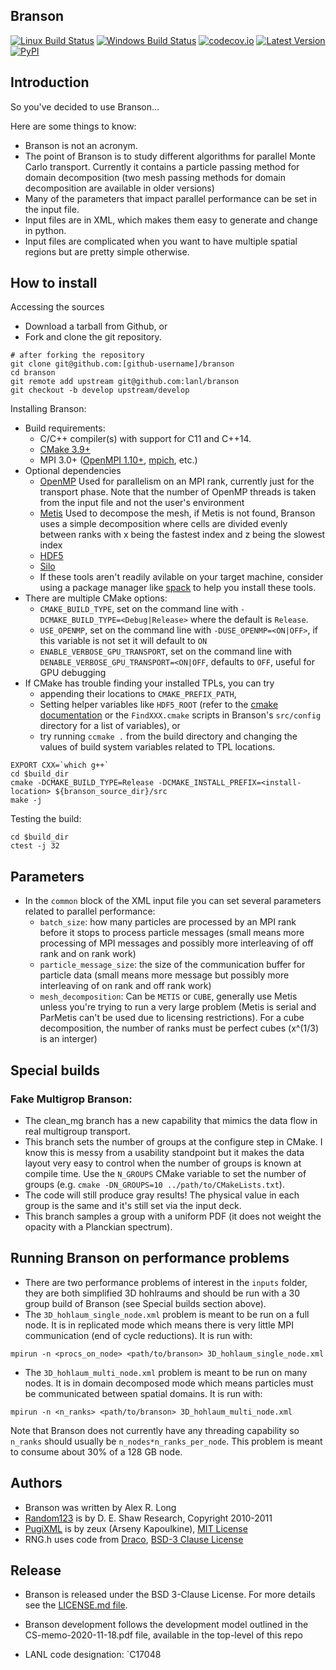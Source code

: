 Branson
----------------

[![Linux Build Status](https://travis-ci.org/lanl/branson.svg?branch=develop)](https://travis-ci.org/lanl/branson)
[![Windows Build Status](https://ci.appveyor.com/api/projects/status/xxxx/branch/develop?svg=true)](https://ci.appveyor.com/project/lanl/branson)
[![codecov.io](https://codecov.io/github/lanl/branson/coverage.svg?branch=develop)](https://codecov.io/github/lanl/branson/branch/develop)
[![Latest Version](https://img.shields.io/github/release/lanl/branson.svg?style=flat-square)](https://github.com/lanl/branson/releases)
[![PyPI](https://img.shields.io/pypi/l/Django.svg)](https://github.com/lanl/branson/blob/develop/LICENSE.md)

## Introduction

So you've decided to use Branson...

Here are some things to know:

- Branson is not an acronym.
- The point of Branson is to study different algorithms for parallel Monte Carlo
  transport. Currently it contains a particle passing method for domain decomposition (two mesh
  passing methods for domain decomposition are available in older versions)
- Many of the parameters that impact parallel performance can be set in the input file.
- Input files are in XML, which makes them easy to generate and change in python.
- Input files are complicated when you want to have multiple spatial regions but
  are pretty simple otherwise.

## How to install

Accessing the sources

- Download a tarball from Github, or
- Fork and clone the git repository.
```
# after forking the repository
git clone git@github.com:[github-username]/branson
cd branson
git remote add upstream git@github.com:lanl/branson
git checkout -b develop upstream/develop
```

Installing Branson:

- Build requirements:
  - C/C++ compiler(s) with support for C11 and C++14.
  - [CMake 3.9+](https://cmake.org/download/)
  - MPI 3.0+ ([OpenMPI 1.10+](https://www.open-mpi.org/software/ompi/),
    [mpich](http://www.mpich.org), etc.)
- Optional dependencies
  - [OpenMP](https://openmp.org) Used for parallelism on an MPI rank, currently just for the
    transport phase. Note that the number of OpenMP threads is taken from the input file and not
    the user's environment
  - [Metis](http://glaros.dtc.umn.edu/gkhome/metis/metis/overview) Used to decompose the mesh, if
    Metis is not found, Branson uses a simple decomposition where cells are divided evenly between
    ranks with x being the fastest index and z being the slowest index
  - [HDF5](https://support.hdfgroup.org/HDF5/)
  - [Silo](http://wci.llnl.gov/simulation/computer-codes/silo)
  - If these tools aren't readily avilable on your target machine, consider
    using a package manager like [spack](https://github.com/spack/spack) to help
    you install these tools.
- There are multiple CMake options:
  - `CMAKE_BUILD_TYPE`, set on the command line with `-DCMAKE_BUILD_TYPE=<Debug|Release>` where the
    default is `Release`.
  - `USE_OPENMP`, set on the command line with `-DUSE_OPENMP=<ON|OFF>`, if this variable is not set
    it will default to `ON`
  - `ENABLE_VERBOSE_GPU_TRANSPORT`, set on the command line with
    `DENABLE_VERBOSE_GPU_TRANSPORT=<ON|OFF`, defaults to `OFF`, useful for GPU debugging
- If CMake has trouble finding your installed TPLs, you can try
  - appending their locations to `CMAKE_PREFIX_PATH`,
  - Setting helper variables like `HDF5_ROOT` (refer to the
    [cmake
    documentation](https://cmake.org/cmake/help/latest/module/FindHDF5.html?highlight=findhdf5)
    or the `FindXXX.cmake` scripts in Branson's `src/config` directory for a
    list of variables), or
  - try running `ccmake .` from the build directory and changing the values of
    build system variables related to TPL locations.
```
EXPORT CXX=`which g++`
cd $build_dir
cmake -DCMAKE_BUILD_TYPE=Release -DCMAKE_INSTALL_PREFIX=<install-location> ${branson_source_dir}/src
make -j
```

Testing the build:

```
cd $build_dir
ctest -j 32
```

## Parameters ##

- In the `common` block of the XML input file you can set several parameters related to parallel
 performance:
  - `batch_size`: how many particles are processed by an MPI rank before it stops to process
    particle messages (small means more processing of MPI messages and possibly more interleaving
    of off rank and on rank work)
  - `particle_message_size`: the size of the communication buffer for particle data (small means
     more message but possibly more interleaving of on rank and off rank work)
  - `mesh_decomposition`: Can be `METIS` or `CUBE`, generally use Metis unless you're trying to run
    a very large problem (Metis is serial and ParMetis can't be used due to licensing restrictions).
    For a cube decomposition, the number of ranks must be perfect cubes (x^(1/3) is an interger)

## Special builds

### Fake Multigrop Branson:

- The clean_mg branch has a new capability that mimics the data flow in real
  multigroup transport.
- This branch sets the number of groups at the configure step in CMake. I know
  this is messy from a usability standpoint but it makes the data layout very
  easy to control when the number of groups is known at compile time. Use the
  `N_GROUPS` CMake variable to set the number of groups (e.g. `cmake
  -DN_GROUPS=10 ../path/to/CMakeLists.txt`).
- The code will still produce gray results! The physical value in each group is
  the same and it's still set via the input deck.
- This branch samples a group with a uniform PDF (it does not weight the opacity
  with a Planckian spectrum).

## Running Branson on performance problems

- There are two performance problems of interest in the `inputs` folder, they are both simplified
 3D hohlraums and should be run with a 30 group build of Branson (see Special builds section above).
- The `3D_hohlaum_single_node.xml` problem is meant to be run on a full node. It is in replicated
 mode which means there is very little MPI communication (end of cycle reductions). It is run with:
```
mpirun -n <procs_on_node> <path/to/branson> 3D_hohlaum_single_node.xml
```
- The `3D_hohlaum_multi_node.xml` problem is meant to be run on many nodes. It is in domain
  decomposed mode which means particles must be communicated between spatial domains. It is run
  with:
```
mpirun -n <n_ranks> <path/to/branson> 3D_hohlaum_multi_node.xml
```
 Note that Branson does not currently have any threading capability so `n_ranks` should usually be
 `n_nodes*n_ranks_per_node`. This problem is meant to consume about 30\% of a 128 GB node.

## Authors

- Branson was written by Alex R. Long
- [Random123](http://www.deshawresearch.com/resources_random123.html)
  is by D. E. Shaw Research, Copyright 2010-2011
- [PugiXML](https://github.com/zeux/pugixml)
  is by zeux (Arseny Kapoulkine), [MIT License](https://github.com/zeux/pugixml/blob/master/LICENSE.md)
- RNG.h uses code from [Draco](https://github.com/lanl/Draco), [BSD-3 Clause License](https://github.com/lanl/Draco/blob/develop/LICENSE.md)

## Release

- Branson is released under the BSD 3-Clause License. For more details see the
[LICENSE.md file](https://github.com/lanl/branson/blob/develop/LICENSE.md).

- Branson development follows the development model outlined in the CS-memo-2020-11-18.pdf file,
  available in the top-level of this repo

- LANL code designation: `C17048

